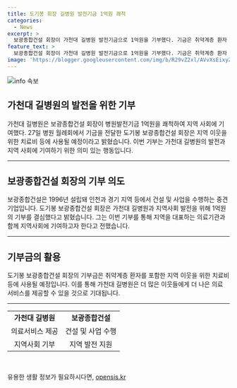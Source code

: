 ```yaml
---
title: 도기봉 회장 길병원 발전기금 1억원 쾌척
categories:
  - News
excerpt: >
  보광종합건설 회장이 가천대 길병원 발전기금으로 1억원을 기부했다. 기금은 취약계층 환자 및 지역 이웃을 위한 치료비 등에 사용될 예정이며, 회장은 지역을 대표하는 의료기관과 함께 발전하고 사회에 기여하기 위해 기부를 결심했다고 전했다.
feature_text: >
  보광종합건설 회장이 가천대 길병원 발전기금으로 1억원을 기부했다. 기금은 취약계층 환자 및 지역 이웃을 위한 치료비 등에 사용될 예정이며, 회장은 지역을 대표하는 의료기관과 함께 발전하고 사회에 기여하기 위해 기부를 결심했다고 전했다.
image: 'https://blogger.googleusercontent.com/img/b/R29vZ2xl/AVvXsEixyZcFfHzMRdzZMjFBmAUKJYCLCGyLL1o632UiGVXcaFdKo_bkvkuCioo0uUKlGfBVcT3P84aROyZIXSBEx3Aw5nCQ3pTgDom1WDC4m8eifvWiAmWEEVb4x6G_l8C0QH225ldMjyaFvpxGEBGNO37VmDTDMHGhJPq73UglMfDca1-0aw/s1600/blogspot.png'
---
```


<p><img src="https://blogger.googleusercontent.com/img/b/R29vZ2xl/AVvXsEixyZcFfHzMRdzZMjFBmAUKJYCLCGyLL1o632UiGVXcaFdKo_bkvkuCioo0uUKlGfBVcT3P84aROyZIXSBEx3Aw5nCQ3pTgDom1WDC4m8eifvWiAmWEEVb4x6G_l8C0QH225ldMjyaFvpxGEBGNO37VmDTDMHGhJPq73UglMfDca1-0aw/s1600/blogspot.png" alt="info 속보" /></p>

<h2 data-ke-size="size26">가천대 길병원의 발전을 위한 기부</h2>

<p data-ke-size="size16">가천대 길병원은 보광종합건설 회장이 병원발전기금 1억원을 쾌척하여 지역 사회에 기여했다. 27일 병원 월례회에서 기금을 전달한 도기봉 보광종합건설 회장은 지역 이웃을 위한 치료비 등에 사용될 예정이라고 밝혔습니다. 이번 기부는 가천대 길병원의 발전과 지역 사회에 기여하기 위한 의미 있는 행동입니다.</p>

<hr>

<h2 data-ke-size="size26">보광종합건설 회장의 기부 의도</h2>

<p data-ke-size="size16">보광종합건설은 1996년 설립돼 인천과 경기 지역 등에서 건설 및 사업을 수행하는 중견기업입니다. 도기봉 보광종합건설 회장은 가천대 길병원과 지역사회 발전을 위해 1억원의 기부를 결심했다고 밝혔습니다. 그는 이번 기부를 통해 지역을 대표하는 의료기관과 함께 지역사회에 기여하고자 한다고 전했습니다.</p>

<hr>

<h2 data-ke-size="size26">기부금의 활용</h2>

<p data-ke-size="size16">도기봉 보광종합건설 회장의 기부금은 취약계층 환자를 포함한 지역 이웃을 위한 치료비 등에 사용될 예정입니다. 이를 통해 가천대 길병원은 더 많은 이웃들에게 더 나은 의료 서비스를 제공할 수 있을 것으로 기대됩니다.</p>

<hr>

<table>
    <tr>
        <td style="text-align: center; height: 17px;"><b>가천대 길병원</b></td>
        <td style="text-align: center; height: 17px;"><b>보광종합건설</b></td>
    </tr>
    <tr>
        <td style="text-align: center; height: 17px;">의료서비스 제공</td>
        <td style="text-align: center; height: 17px;">건설 및 사업 수행</td>
    </tr>
    <tr>
        <td style="text-align: center; height: 17px;">지역사회 기부</td>
        <td style="text-align: center; height: 17px;">지역 발전 지원</td>
    </tr>
</table>

<p data-ke-size="size16">&nbsp;</p>
유용한 생활 정보가 필요하시다면, <a href="https://opensis.kr" rel="dofollow">opensis.kr</a>


